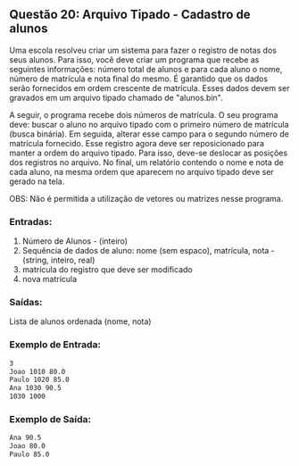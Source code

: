 ## Questão 20: Arquivo Tipado - Cadastro de alunos
<p>Uma escola resolveu criar um sistema para fazer o registro de notas dos seus alunos. Para isso, você deve criar um programa que recebe as seguintes informações: número total de alunos e para cada aluno o nome, número de matrícula e nota final do mesmo. É garantido que os dados serão fornecidos em ordem crescente de matrícula. Esses dados devem ser gravados em um arquivo tipado chamado de "alunos.bin".</p>

<p>A seguir, o programa recebe dois números de matrícula. O seu programa deve: buscar o aluno no arquivo tipado com o primeiro número de matrícula (busca binária). Em seguida, alterar esse campo para o segundo número de matrícula fornecido. Esse registro agora deve ser reposicionado para manter a ordem do arquivo tipado. Para isso, deve-se deslocar as posições dos registros no arquivo. No final, um relatório contendo o nome e nota de cada aluno, na mesma ordem que aparecem no arquivo tipado deve ser gerado na tela.</p>

<p>OBS: Não é permitida a utilização de vetores ou matrizes nesse programa.</p>

### Entradas:
1. Número de Alunos - (inteiro)
2. Sequência de dados de aluno: nome (sem espaco), matrícula, nota - (string, inteiro, real)
3. matrícula do registro que deve ser modificado
4. nova matrícula

### Saídas:
Lista de alunos ordenada (nome, nota)

### Exemplo de Entrada:
```bash
3
Joao 1010 80.0
Paulo 1020 85.0
Ana 1030 90.5
1030 1000
```

### Exemplo de Saída:
```bash
Ana 90.5
Joao 80.0
Paulo 85.0
```